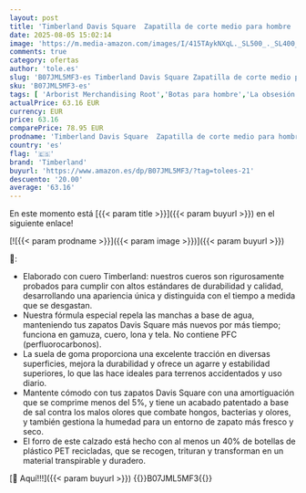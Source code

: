 ```yaml
---
layout: post
title: 'Timberland Davis Square  Zapatilla de corte medio para hombre  EU 40'
date: 2025-08-05 15:02:14
image: 'https://m.media-amazon.com/images/I/415TAykNXqL._SL500_._SL400_.jpg'
comments: true
category: ofertas
author: 'tole.es'
slug: 'B07JML5MF3-es Timberland Davis Square Zapatilla de corte medio para...'
sku: 'B07JML5MF3-es'
tags: [ 'Arborist Merchandising Root','Botas para hombre','La obsesión de los clientes de este mes Hombre','La obsesión de los clientes de este mes Mujer','Moda','Moda Hombre','Self Service','Special Features Stores','Zapatos para hombre','c8538d25-3af9-48d3-aeff-5f3ce5572a36_0','c8538d25-3af9-48d3-aeff-5f3ce5572a36_301','c8538d25-3af9-48d3-aeff-5f3ce5572a36_7601','timberland','zapatilla','🇪🇸', ]
actualPrice: 63.16 EUR
currency: EUR
price: 63.16
comparePrice: 78.95 EUR
prodname: 'Timberland Davis Square  Zapatilla de corte medio para hombre  EU 40'
country: 'es'
flag: '🇪🇸'
brand: 'Timberland'
buyurl: 'https://www.amazon.es/dp/B07JML5MF3/?tag=tolees-21'
descuento: '20.00'
average: '63.16'
---
```


En este momento está [{{< param title >}}]({{< param buyurl >}}) en el siguiente enlace!

[![{{< param prodname >}}]({{< param image >}})]({{< param buyurl >}})

🔎:

- Elaborado con cuero Timberland: nuestros cueros son rigurosamente probados para cumplir con altos estándares de durabilidad y calidad, desarrollando una apariencia única y distinguida con el tiempo a medida que se desgastan.
- Nuestra fórmula especial repela las manchas a base de agua, manteniendo tus zapatos Davis Square más nuevos por más tiempo; funciona en gamuza, cuero, lona y tela. No contiene PFC (perfluorocarbonos).
- La suela de goma proporciona una excelente tracción en diversas superficies, mejora la durabilidad y ofrece un agarre y estabilidad superiores, lo que las hace ideales para terrenos accidentados y uso diario.
- Mantente cómodo con tus zapatos Davis Square con una amortiguación que se comprime menos del 5%, y tiene un acabado patentado a base de sal contra los malos olores que combate hongos, bacterias y olores, y también gestiona la humedad para un entorno de zapato más fresco y seco.
- El forro de este calzado está hecho con al menos un 40% de botellas de plástico PET recicladas, que se recogen, trituran y transforman en un material transpirable y duradero.

[🛒 Aquí!!!]({{< param buyurl >}})
{{<world>}}B07JML5MF3{{</world>}}
